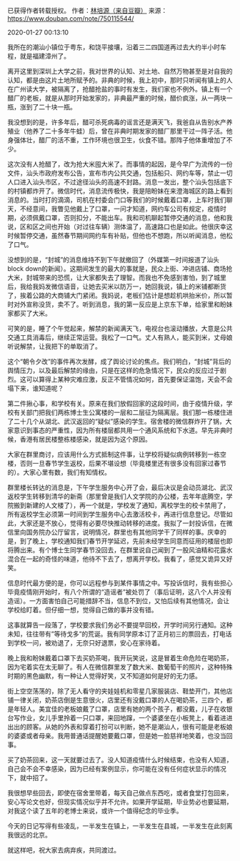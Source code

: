 已获得作者转载授权。
作者：[林培源（来自豆瓣）](https://www.douban.com/people/linpeiyuan/)
来源：https://www.douban.com/note/750115544/

2020-01-27 00:13:10

我所在的潮汕小镇位于粤东，和饶平接壤，沿着三二四国道再过去大约半小时车程，就是福建漳州了。

离开这里到深圳上大学之前，我对世界的认知、对土地、自然万物甚至是对自我的认知，都是由这片土地所赋予的。非典的时候，我上初中，那时只听闻有镇上的人在广州读大学，被隔离了，抢醋抢盐的事时有发生，我们家也不例外。镇上有一个醋厂的老板，就是从那时开始发家的，非典最严重的时候，醋价疯涨，从一两块一瓶，涨到了二十块一瓶。

我没想到的是，许多年后，醋可杀死病毒的谣言还是满天飞，我爸自从告别水产养殖业（他养了二十多年牛蛙）后，曾在非典时期发家的醋厂那里干过一阵子活。他身强体壮，醋厂的活不重，工作环境也很卫生，伙食不错。那阵子他体重增加了不少。

这次没有人抢醋了，改为抢大米囤大米了。而事情的起因，是今早广为流传的一份文件，汕头市政府发布公告，宣布市内公共交通，包括船只、网约车等，禁止一切人口进入汕头市区，不过途径汕头的高速不封路。消息一发出，整个汕头包括底下的村镇都炸开了。微信时代，消息流传极快，我是陪盼妹在来澄海城区的路上看到消息的。当时打的滴滴，司机在村委会门口等我们的时候戴着口罩，上车时我们聊天，不经意间，我瞥见他戴上了口罩，一问才知道，网约车公司有规定，疫情时期，必须佩戴口罩，否则扣分，不能出车。我和司机聊起暂停交通的消息，他和我说，区和区之间也开始（对过往车辆）测体温了，高速路口也是如此。他很庆幸这时候暂停交通，虽然春节期间网约车有补贴，但他也不想跑，所以听闻消息，他松了口气。

没想到的是，“封城”的消息维持不到下午就撤回了（外媒第一时间报道了汕头block down的新闻）。这期间发生的最大的事就是，民众上街、冲进店铺、商场抢大米，封城带来的恐慌，让大家都失去了理智。而我也不免感到害怕，到了城里后，我给我妈发微信语音，让她去买米以防万一，她回我说，镇上的米铺都断货了，挨着公路的大商铺大门紧闭。我妈说，老板们估计是想趁机哄抬米价，所以暂时对外宣称没货，卖不了。听到消息，我的第一反应是上京东下单，给家里和盼妹家都买了大米。

可笑的是，睡了个午觉起来，解禁的新闻满天飞，电视台也滚动播放，大意是公共交通工具消毒后，继续正常运营。我松了一口气。丈人有熟人，能买到米，丈母娘听说解禁，让我把下的单取消了。

这个“朝令夕改”的事件再次发酵，成了舆论讨论的焦点。我们明白，“封城”背后的舆情压力，以及最后解禁的缘由，只是在这样的危急情况下，民众的反应过于剧烈。这可以算得上某种灾难应激，反正不管情况如何，首先要保证温饱，天会不会塌下来，谁知道呢？

第二件揪心事，和学校有关。原来在我们放假回家的这段时间，由于疫情升级，学校有关部门把我们两栋博士生公寓楼的一层和二层征为隔离层。我们那一栋楼住进了二十几个从湖北、武汉返回的“疑似”感染的学生。宿舍楼的微信群炸开了锅，大家意识到事态的严重性，因为所有楼层都共用一个通风系统和下水道。早先非典时候，香港有居民楼整栋楼感染，就是因为这个原因。

大家在群里商讨，应该用什么方式抵制这件事，让学校将疑似病例转移到一栋空楼，否则一旦春节学生返校，后果不堪设想（毕竟楼里还有很多没有回家过春节的）。大家心里有数，我们有知情权。

群里楼长转达的消息是，下午学生服务中心开了会，最后决议是会动员湖北、武汉返校学生转移到清华的新斋（那里曾是我们人文学院的办公楼，去年年底腾空，学院搬到新建的人文楼了），再一个就是，学校发了通知，离校学生的校卡禁用了，所有返校学生必须第一时间到学生服务中心去激活校卡，再进行信息登记。尽管如此，大家还是不放心，觉得有必要尽快推动转移的进度。我拟了一封投诉信，在微信里向国务院办公厅留言，说明情况，群里也有其他同学干了同样的事。庆幸的是，到了晚上，学校通知我们春节开学延迟，先前未经学生同意而征用的楼层也即将腾出来。有个博士生同学春节没回去，在群里说自己闻到了一股风油精和花露水混合在一起的奇怪的味道，他待不下去了，想离开学校。我看了，感觉又诡异又好笑。

信息时代最方便的是，你可以远程参与到某件事情之中。写投诉信时，我有些担心毕竟疫情刚开始时，有八个所谓的“造谣者”被处罚了（事后证明，这八个人并没有造谣）。一方面害怕自己可能措辞不当，信息不到位，又怕后续有其他情况，会让学校给盯着。但仔细一想，觉得自己做的事并没有错。

这事就算告一段落了，学校要求我们务必不要提早回校，开学时间另行通知。这种未知，往往带有”等待戈多”的荒诞。我有同学原本订了正月初三的票回去，打电话到学校一问，被劝退了，无奈只好退票，安心在家待着。

晚上我和盼妹戴着口罩下去买奶茶喝，我开玩笑说，这是冒着生命危险在喝奶茶，因为宅着实在太无聊了。有人在微信群里发了数大米、数葡萄干的照片，这种特殊时期的黑色幽默，有一种让人觉得好笑，又不知道如何是好的无力感。

街上空空荡荡的，除了无人看守的夹娃娃机和零星几家服装店、鞋垫开门，其他店铺一律关闭，奶茶店倒是生意很火，店里还有没戴口罩的人在喝奶茶，三四个，都是年轻人。美宜佳的老板娘戴了口罩，店里有她的两个孩子，都没戴，儿子在收银台写作业，女儿手里拎着一只口罩，来回地蹿，一个婆婆坐在小板凳上，看着进进出出的顾客。从她的外表和穿着打扮可以判断，她不是潮汕人，很有可能是老板娘的婆婆或者母亲。我用普通话提醒她要戴口罩，但是她一脸慈祥地笑着，也没当回事。

买了奶茶回来，这一天就要过去了。没人知道疫情什么时候结束，也没有人知道，自己会不会不幸感染，因为已经有案例显示，你可能在没有任何症状显示的情况下，就中招了。

我很想早些回去，即使在宿舍里带着，每天自己做点东西吃，或者食堂打包回来，安心写论文也好，但现实情况似乎并不允许。如果开学延期，毕业势必也要延期，对我这个读了五年的老博士来说，或许一个值得纪念的毕业季。

今天的日记写得有些凌乱，一半发生在镇上，一半发生在县城，一半发生在此刻离我很远的北京。

就这样吧，祝大家去病弃疾，共同渡过。